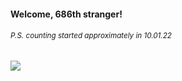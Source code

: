 #### Welcome, 686th stranger!

###### <sup>P.S. counting started approximately in 10.01.22</sup>

<img src="https://kraftwerk28.pp.ua/vcnt.png"></img>
